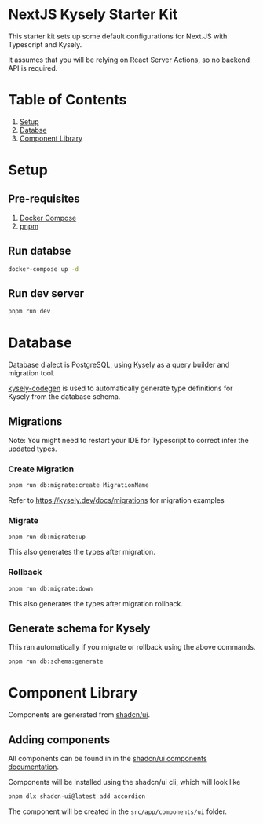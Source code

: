 # NextJS Kysely Starter Kit

This starter kit sets up some default configurations for Next.JS with Typescript and Kysely.

It assumes that you will be relying on React Server Actions, so no backend API is required.

# Table of Contents

1. [Setup](#setup)
1. [Databse](#database)
1. [Component Library](#component-library)

# Setup

## Pre-requisites

1. [Docker Compose](https://docs.docker.com/compose/)
1. [pnpm](https://pnpm.io/)

## Run databse

```sh
docker-compose up -d
```

## Run dev server

```sh
pnpm run dev
```

# Database

Database dialect is PostgreSQL, using [Kysely](https://kysely.dev/) as a query builder and migration tool.

[kysely-codegen](https://github.com/RobinBlomberg/kysely-codegen) is used to automatically generate type definitions for Kysely from the database schema.

## Migrations

Note: You might need to restart your IDE for Typescript to correct infer the updated types.

### Create Migration

```sh
pnpm run db:migrate:create MigrationName
```

Refer to https://kysely.dev/docs/migrations for migration examples

### Migrate

```sh
pnpm run db:migrate:up
```

This also generates the types after migration.

### Rollback

```sh
pnpm run db:migrate:down
```

This also generates the types after migration rollback.

## Generate schema for Kysely

This ran automatically if you migrate or rollback using the above commands.

```sh
pnpm run db:schema:generate
```

# Component Library

Components are generated from [shadcn/ui](https://ui.shadcn.com/).

## Adding components

All components can be found in in the [shadcn/ui components documentation](https://ui.shadcn.com/docs/components/accordion).

Components will be installed using the shadcn/ui cli, which will look like

```sh
pnpm dlx shadcn-ui@latest add accordion
```

The component will be created in the `src/app/components/ui` folder.
